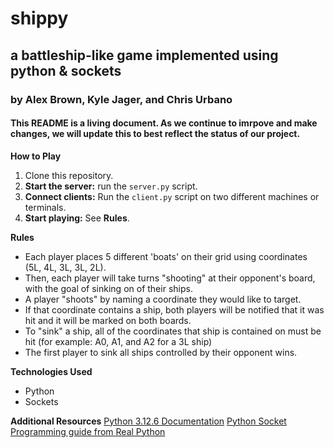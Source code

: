 # shippy
## a battleship-like game implemented using python & sockets
### by Alex Brown, Kyle Jager, and Chris Urbano
#### This README is a living document. As we continue to imrpove and make changes, we will update this to best reflect the status of our project.
**How to Play**
1. Clone this repository.
2. **Start the server:** run the `server.py` script.
3. **Connect clients:** Run the `client.py` script on two different machines or terminals.
4. **Start playing:** See **Rules**.

**Rules**
* Each player places 5 different 'boats' on their grid using coordinates (5L, 4L, 3L, 3L, 2L).
* Then, each player will take turns "shooting" at their opponent's board, with the goal of sinking on of their ships.
* A player "shoots" by naming a coordinate they would like to target.
* If that coordinate contains a ship, both players will be notified that it was hit and it will be marked on both boards.
* To "sink" a ship, all of the coordinates that ship is contained on must be hit (for example: A0, A1, and A2 for a 3L ship)
* The first player to sink all ships controlled by their opponent wins.

**Technologies Used**
* Python
* Sockets

**Additional Resources**
[Python 3.12.6 Documentation](https://docs.python.org/3/)
[Python Socket Programming guide from Real Python](https://realpython.com/python-sockets/)
